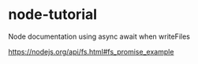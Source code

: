 # node-tutorial

Node documentation using async await when writeFiles

https://nodejs.org/api/fs.html#fs_promise_example
